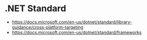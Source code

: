 # .NET Standard

- https://docs.microsoft.com/en-us/dotnet/standard/library-guidance/cross-platform-targeting
- https://docs.microsoft.com/en-us/dotnet/standard/frameworks

